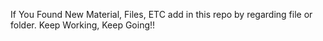 If You Found New Material, Files, ETC add in this repo by regarding file or folder.
Keep Working, Keep Going!!
